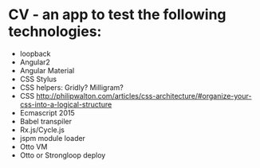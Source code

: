 # CV - an app to test the following technologies:

* loopback
* Angular2
* Angular Material
* CSS Stylus
* CSS helpers: Gridly? Milligram?
* CSS http://philipwalton.com/articles/css-architecture/#organize-your-css-into-a-logical-structure
* Ecmascript 2015
* Babel transpiler
* Rx.js/Cycle.js
* jspm module loader
* Otto VM
* Otto or Strongloop deploy
